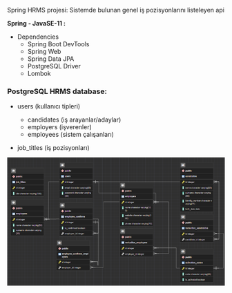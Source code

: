 Spring HRMS projesi: 
Sistemde bulunan genel iş pozisyonlarını listeleyen api

**Spring - JavaSE-11  :**
* Dependencies
    * Spring Boot DevTools
    * Spring Web
    * Spring Data JPA
    * PostgreSQL Driver
    * Lombok
    
### PostgreSQL HRMS database:
* users (kullanıcı tipleri)
  * candidates (iş arayanlar/adaylar)
  * employers (işverenler)
  * employees (sistem çalışanları)
  
* job_titles (iş pozisyonları)
    
![img.png](img.png)